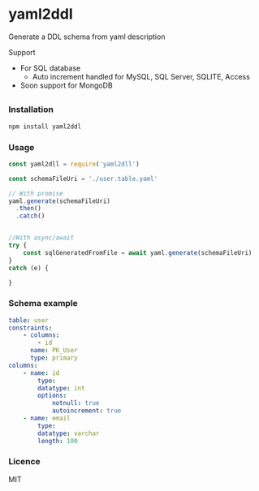 # yaml2ddl
Generate a DDL schema from yaml description

Support
- For SQL database
  - Auto increment handled for MySQL, SQL Server, SQLITE, Access
- Soon support for MongoDB

##

### Installation
```sh
npm install yaml2ddl
```

### Usage
```js
const yaml2dll = require('yaml2dll')

const schemaFileUri = './user.table.yaml'

// With promise
yaml.generate(schemaFileUri)
  .then()
  .catch()


//With async/await 
try {
    const sqlGeneratedFromFile = await yaml.generate(schemaFileUri)
}
catch (e) {

}
```

### Schema example

```yaml
table: user
constraints:
    - columns: 
        - id
      name: PK_User
      type: primary
columns:
    - name: id
        type: 
        datatype: int
        options:
            notnull: true
            autoincrement: true
    - name: email
        type: 
        datatype: varchar
        length: 100
```

### Licence

MIT
